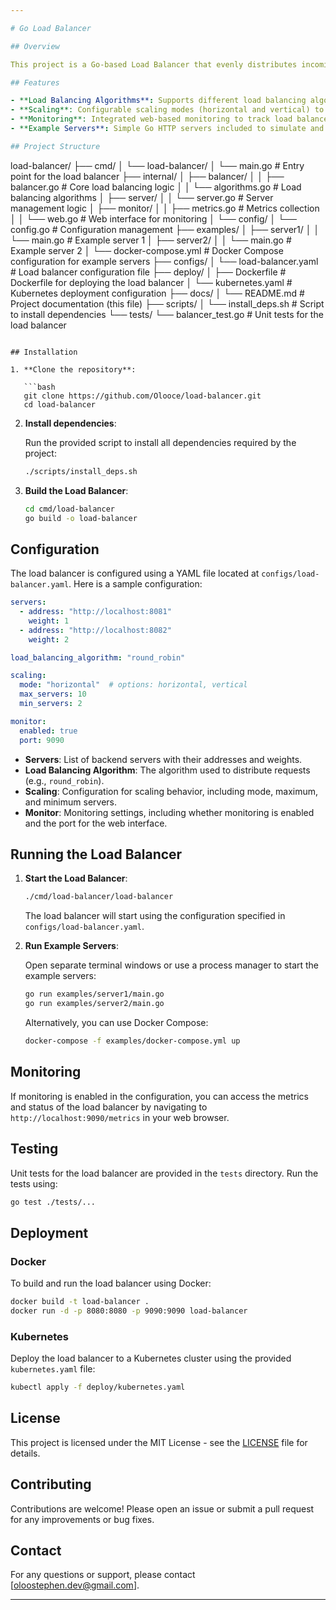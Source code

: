 ```yaml
---

# Go Load Balancer

## Overview

This project is a Go-based Load Balancer that evenly distributes incoming client requests across multiple servers. The load balancer supports both horizontal and vertical scaling and includes a built-in monitoring system accessible through a web interface. The project also provides example server implementations to test and demonstrate the load balancer's functionality.

## Features

- **Load Balancing Algorithms**: Supports different load balancing algorithms such as Round Robin.
- **Scaling**: Configurable scaling modes (horizontal and vertical) to manage server resources effectively.
- **Monitoring**: Integrated web-based monitoring to track load balancer performance and server status.
- **Example Servers**: Simple Go HTTP servers included to simulate and test load balancing.

## Project Structure

```
load-balancer/
├── cmd/
│   └── load-balancer/
│       └── main.go           # Entry point for the load balancer
├── internal/
│   ├── balancer/
│   │   ├── balancer.go       # Core load balancing logic
│   │   └── algorithms.go     # Load balancing algorithms
│   ├── server/
│   │   └── server.go         # Server management logic
│   ├── monitor/
│   │   ├── metrics.go        # Metrics collection
│   │   └── web.go            # Web interface for monitoring
│   └── config/
│       └── config.go         # Configuration management
├── examples/
│   ├── server1/
│   │   └── main.go           # Example server 1
│   ├── server2/
│   │   └── main.go           # Example server 2
│   └── docker-compose.yml    # Docker Compose configuration for example servers
├── configs/
│   └── load-balancer.yaml    # Load balancer configuration file
├── deploy/
│   ├── Dockerfile            # Dockerfile for deploying the load balancer
│   └── kubernetes.yaml       # Kubernetes deployment configuration
├── docs/
│   └── README.md             # Project documentation (this file)
├── scripts/
│   └── install_deps.sh       # Script to install dependencies
└── tests/
    └── balancer_test.go      # Unit tests for the load balancer
```

## Installation

1. **Clone the repository**:

   ```bash
   git clone https://github.com/Olooce/load-balancer.git
   cd load-balancer
   ```

2. **Install dependencies**:

   Run the provided script to install all dependencies required by the project:

   ```bash
   ./scripts/install_deps.sh
   ```

3. **Build the Load Balancer**:

   ```bash
   cd cmd/load-balancer
   go build -o load-balancer
   ```

## Configuration

The load balancer is configured using a YAML file located at `configs/load-balancer.yaml`. Here is a sample configuration:

```yaml
servers:
  - address: "http://localhost:8081"
    weight: 1
  - address: "http://localhost:8082"
    weight: 2

load_balancing_algorithm: "round_robin"

scaling:
  mode: "horizontal"  # options: horizontal, vertical
  max_servers: 10
  min_servers: 2

monitor:
  enabled: true
  port: 9090
```

- **Servers**: List of backend servers with their addresses and weights.
- **Load Balancing Algorithm**: The algorithm used to distribute requests (e.g., `round_robin`).
- **Scaling**: Configuration for scaling behavior, including mode, maximum, and minimum servers.
- **Monitor**: Monitoring settings, including whether monitoring is enabled and the port for the web interface.

## Running the Load Balancer

1. **Start the Load Balancer**:

   ```bash
   ./cmd/load-balancer/load-balancer
   ```

   The load balancer will start using the configuration specified in `configs/load-balancer.yaml`.

2. **Run Example Servers**:

   Open separate terminal windows or use a process manager to start the example servers:

   ```bash
   go run examples/server1/main.go
   go run examples/server2/main.go
   ```

   Alternatively, you can use Docker Compose:

   ```bash
   docker-compose -f examples/docker-compose.yml up
   ```

## Monitoring

If monitoring is enabled in the configuration, you can access the metrics and status of the load balancer by navigating to `http://localhost:9090/metrics` in your web browser.

## Testing

Unit tests for the load balancer are provided in the `tests` directory. Run the tests using:

```bash
go test ./tests/...
```

## Deployment

### Docker

To build and run the load balancer using Docker:

```bash
docker build -t load-balancer .
docker run -d -p 8080:8080 -p 9090:9090 load-balancer
```

### Kubernetes

Deploy the load balancer to a Kubernetes cluster using the provided `kubernetes.yaml` file:

```bash
kubectl apply -f deploy/kubernetes.yaml
```

## License

This project is licensed under the MIT License - see the [LICENSE](LICENSE) file for details.

## Contributing

Contributions are welcome! Please open an issue or submit a pull request for any improvements or bug fixes.

## Contact

For any questions or support, please contact [oloostephen.dev@gmail.com].

---
```


